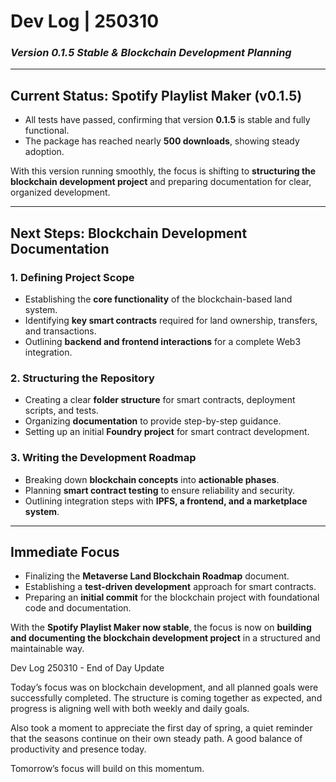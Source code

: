 # **Dev Log | 250310**  
### *Version 0.1.5 Stable & Blockchain Development Planning*  

---

## **Current Status: Spotify Playlist Maker (v0.1.5)**  

- All tests have passed, confirming that version **0.1.5** is stable and fully functional.  
- The package has reached nearly **500 downloads**, showing steady adoption.  

With this version running smoothly, the focus is shifting to **structuring the blockchain development project** and preparing documentation for clear, organized development.  

---

## **Next Steps: Blockchain Development Documentation**  

### **1. Defining Project Scope**  
- Establishing the **core functionality** of the blockchain-based land system.  
- Identifying **key smart contracts** required for land ownership, transfers, and transactions.  
- Outlining **backend and frontend interactions** for a complete Web3 integration.  

### **2. Structuring the Repository**  
- Creating a clear **folder structure** for smart contracts, deployment scripts, and tests.  
- Organizing **documentation** to provide step-by-step guidance.  
- Setting up an initial **Foundry project** for smart contract development.  

### **3. Writing the Development Roadmap**  
- Breaking down **blockchain concepts** into **actionable phases**.  
- Planning **smart contract testing** to ensure reliability and security.  
- Outlining integration steps with **IPFS, a frontend, and a marketplace system**.  

---

## **Immediate Focus**  
- Finalizing the **Metaverse Land Blockchain Roadmap** document.  
- Establishing a **test-driven development** approach for smart contracts.  
- Preparing an **initial commit** for the blockchain project with foundational code and documentation.  

With the **Spotify Playlist Maker now stable**, the focus is now on **building and documenting the blockchain development project** in a structured and maintainable way.  

Dev Log 250310 - End of Day Update

Today’s focus was on blockchain development, and all planned goals were successfully completed. The structure is coming together as expected, and progress is aligning well with both weekly and daily goals.

Also took a moment to appreciate the first day of spring, a quiet reminder that the seasons continue on their own steady path. A good balance of productivity and presence today.

Tomorrow’s focus will build on this momentum.